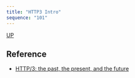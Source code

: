 ```yaml
---
title: "HTTP3 Intro"
sequence: "101"
---
```


[UP](/netty.html)

## Reference

- [HTTP/3: the past, the present, and the future](https://blog.cloudflare.com/http3-the-past-present-and-future/)
